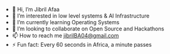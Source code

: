 - 👋 Hi, I’m Jibril Afaa
- 👀 I’m interested in low level systems & AI Infrastructure
- 🌱 I’m currently learning Operating Systems
- 💞️ I’m looking to collaborate on Open Source and Hackathons
- 📫 How to reach me jibrilBA04@gmail.com
- ⚡ Fun fact: Every 60 seconds in Africa, a minute passes

